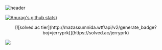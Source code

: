 ![header](https://capsule-render.vercel.app/api?type=slice&color=gradient&text=%20JisuPark%20&height=300&fontSize=150)

[![Anurag's github stats](https://github-readme-stats.vercel.app/api?username=Jisup&show_icons=true&theme=radical))](https://github.com/Jisup/github-readme-stats)

<p align="center">
[![solved.ac tier](http://mazassumnida.wtf/api/v2/generate_badge?boj=jerryprk)](https://solved.ac/jerryprk)
</p>

<img src="https://img.shields.io/badge/C++-00599?style=flat-square&logo=C%2B%2B&logoColor=white"/></a>

<!--
<img src="https://img.shields.io/badge/쓰고자하는_텍스트-컬러코드?style=flat-square&logo=simpleicons에서_아이콘이름&logoColor=white"/></a>&nbsp 
-->
